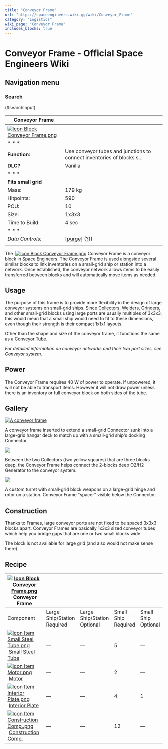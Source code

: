 ```yaml
---
title: "Conveyor Frame"
url: "https://spaceengineers.wiki.gg/wiki/Conveyor_Frame"
category: "Logistics"
wiki_page: "Conveyor Frame"
includes_blocks: true
---
```


# Conveyor Frame - Official Space Engineers Wiki

## Navigation menu

### Search

(#searchInput)

| Conveyor Frame |     |
| --- | --- |
| [![Icon Block Conveyor Frame.png](https://spaceengineers.wiki.gg/images/3/39/Icon_Block_Conveyor_Frame.png?2921e5)](https://spaceengineers.wiki.gg/wiki/File:Icon_Block_Conveyor_Frame.png) |     |
| * * * |     |
| **Function:** | Use conveyor tubes and junctions to connect inventories of blocks s... |
| **DLC?** | Vanilla |
| * * * |     |
| **Fits small grid** |     |
| Mass: | 179 kg |
| Hitpoints: | 590 |
| PCU: | 10  |
| Size: | 1x3x3 |
| Time to Build: | 4 sec |
| * * * |     |
| _Data Controls:_ | \[[purge](https://spaceengineers.wiki.gg/wiki/Conveyor_Frame?action=purge)\] ([?](https://spaceengineers.wiki.gg/wiki/Template:Info_Block))) |
|     |     |

The  [![Icon Block Conveyor Frame.png](https://spaceengineers.wiki.gg/images/thumb/3/39/Icon_Block_Conveyor_Frame.png/21px-Icon_Block_Conveyor_Frame.png?2921e5)](https://spaceengineers.wiki.gg/wiki/Conveyor_Frame "Conveyor Frame") Conveyor Frame is a conveyor block in Space Engineers. The Conveyor Frame is used alongside several similar blocks to link inventories on a small-grid ship or station into a network. Once established, the conveyor network allows items to be easily transferred between blocks and will automatically move items as needed.

## Usage

The purpose of this frame is to provide more flexibility in the design of large conveyor systems on small-grid ships. Since [Collectors](https://spaceengineers.wiki.gg/wiki/Collector "Collector"), [Welders](https://spaceengineers.wiki.gg/wiki/Welder_Block "Welder Block"), [Grinders](https://spaceengineers.wiki.gg/wiki/Grinder_Block "Grinder Block"), and other small-grid blocks using large ports are usually multiples of 3x3x3, this would mean that a small ship would need to fit to these dimensions, even though their strength is their compact 1x1x1 layouts.

Other than the shape and size of the conveyor frame, it functions the same as a [Conveyor Tube](https://spaceengineers.wiki.gg/wiki/Conveyor_Tube "Conveyor Tube").

_For detailed information on conveyor networks and their two port sizes, see [Conveyor system](https://spaceengineers.wiki.gg/wiki/Conveyor_system "Conveyor system")._

## Power

The Conveyor Frame requires 40 W of power to operate. If unpowered, it will not be able to transport items. However it will not draw power unless there is an inventory or full conveyor block on both sides of the tube.

## Gallery

[![A conveyor frame](https://spaceengineers.wiki.gg/images/thumb/b/b1/Conveyor-frame-usage.png/320px-Conveyor-frame-usage.png?bdefcf)](https://spaceengineers.wiki.gg/wiki/File:Conveyor-frame-usage.png)

A conveyor frame inserted to extend a small-grid Connector sunk into a large-grid hangar deck to match up with a small-grid ship's docking Connector

[![](https://spaceengineers.wiki.gg/images/thumb/3/34/Builder-top.png/320px-Builder-top.png?a772c1)](https://spaceengineers.wiki.gg/wiki/File:Builder-top.png)

Between the two Collectors (two yellow squares) that are three blocks deep, the Conveyor Frame helps connect the 2-blocks deep O2/H2 Generator to the conveyor system.

[![](https://spaceengineers.wiki.gg/images/thumb/1/1b/Station_defense_using_custom_turret_controllers.png/320px-Station_defense_using_custom_turret_controllers.png?be7fd5)](https://spaceengineers.wiki.gg/wiki/File:Station_defense_using_custom_turret_controllers.png)

A custom turret with small-grid block weapons on a large-grid hinge and rotor on a station. Conveyor Frame "spacer" visible below the Connector.

## Construction

Thanks to Frames, large conveyor ports are not fixed to be spaced 3x3x3 blocks apart. Conveyor Frames are basically 1x3x3 sized conveyor tubes which help you bridge gaps that are one or two small blocks wide.

The block is not available for large grid (and also would not make sense there).

## Recipe

| [![Icon Block Conveyor Frame.png](https://spaceengineers.wiki.gg/images/thumb/3/39/Icon_Block_Conveyor_Frame.png/21px-Icon_Block_Conveyor_Frame.png?2921e5)](https://spaceengineers.wiki.gg/wiki/Conveyor_Frame "Conveyor Frame") Conveyor Frame |     |     |     |     |
| --- | --- | --- | --- | --- |
| Component | Large Ship/Station  <br>Required | Large Ship/Station  <br>Optional | Small Ship  <br>Required | Small Ship  <br>Optional |
| [![Icon Item Small Steel Tube.png](https://spaceengineers.wiki.gg/images/thumb/f/f7/Icon_Item_Small_Steel_Tube.png/21px-Icon_Item_Small_Steel_Tube.png?4fe418)](https://spaceengineers.wiki.gg/wiki/Small_Steel_Tube "Small Steel Tube") [Small Steel Tube](https://spaceengineers.wiki.gg/wiki/Small_Steel_Tube "Small Steel Tube") | —   | —   | 5   | —   |
| [![Icon Item Motor.png](https://spaceengineers.wiki.gg/images/thumb/2/2c/Icon_Item_Motor.png/21px-Icon_Item_Motor.png?4a2f3f)](https://spaceengineers.wiki.gg/wiki/Motor "Motor") [Motor](https://spaceengineers.wiki.gg/wiki/Motor "Motor") | —   | —   | 2   | —   |
| [![Icon Item Interior Plate.png](https://spaceengineers.wiki.gg/images/thumb/7/77/Icon_Item_Interior_Plate.png/21px-Icon_Item_Interior_Plate.png?d80f8e)](https://spaceengineers.wiki.gg/wiki/Interior_Plate "Interior Plate") [Interior Plate](https://spaceengineers.wiki.gg/wiki/Interior_Plate "Interior Plate") | —   | —   | 4   | 1   |
| [![Icon Item Construction Comp..png](https://spaceengineers.wiki.gg/images/thumb/4/45/Icon_Item_Construction_Comp..png/21px-Icon_Item_Construction_Comp..png?cdc26f)](https://spaceengineers.wiki.gg/wiki/Construction_Comp. "Construction Comp.") [Construction Comp.](https://spaceengineers.wiki.gg/wiki/Construction_Comp. "Construction Comp.") | —   | —   | 12  | —   |